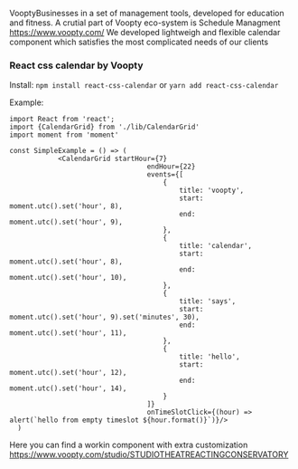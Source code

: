 VooptyBusinesses in a set of management tools, developed for education and fitness. A crutial part of Voopty eco-system is Schedule Managment https://www.voopty.com/
We developed lightweigh and flexible calendar component which satisfies the most complicated needs of our clients

### React css calendar by Voopty
Install:
```npm install react-css-calendar```
or
```yarn add react-css-calendar```

Example:

```
import React from 'react';
import {CalendarGrid} from './lib/CalendarGrid'
import moment from 'moment'

const SimpleExample = () => (
            <CalendarGrid startHour={7}
                                  endHour={22}
                                  events={[
                                      {
                                          title: 'voopty',
                                          start: moment.utc().set('hour', 8),
                                          end: moment.utc().set('hour', 9),
                                      },
                                      {
                                          title: 'calendar',
                                          start: moment.utc().set('hour', 8),
                                          end: moment.utc().set('hour', 10),
                                      },
                                      {
                                          title: 'says',
                                          start: moment.utc().set('hour', 9).set('minutes', 30),
                                          end: moment.utc().set('hour', 11),
                                      },
                                      {
                                          title: 'hello',
                                          start: moment.utc().set('hour', 12),
                                          end: moment.utc().set('hour', 14),
                                      }
                                  ]}
                                  onTimeSlotClick={(hour) => alert(`hello from empty timeslot ${hour.format()}`)}/>
  )
```
Here you can find a workin component with extra customization https://www.voopty.com/studio/STUDIOTHEATREACTINGCONSERVATORY


